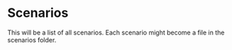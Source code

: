 # Scenarios

This will be a list of all scenarios.
Each scenario might become a file in the scenarios folder.